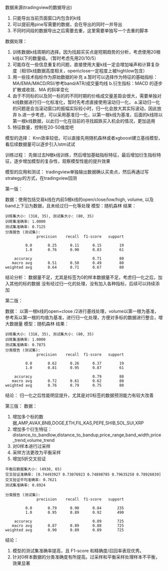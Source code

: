 数据来源(tradingview的数据导出)
1. 只能导出当前页面窗口内包含的k线
2. 可以提前用pine写需要的数据，会在导出的同时一并导出
3. 不同时间段的数据导出之后需要去重，这里需要单独写一个去重的脚本

数据处理：
1. 训练数据k线周期的选择。因为找超买买点是短期趋势的分析，考虑使用20根k线以下的数量级。（暂时考虑先用20/10/5）
2. 可能存在一些信息重复的问题，直接使用大量k线一定会增加噪声和计算复杂度（相邻k线数据高度相关，open\close一定程度上被high\low包含）
3. 用一些技术指标作为原始数据的补充
     a.暂时可以选择作为特征的基础指标：MA/EMA/MACD/RSI/参考band/ATR/成交量均线
     b.衍生指标：MACD 的逐步扩散或收敛、MA 的斜率变化
4. 由于不同标的以及同一标的的不同时期的价格成交量差距会很大，需要单独对k线数据进行归一化标准化，暂时先考虑直接使用滚动归一化，
     a.滚动归一化的问题是会当滚动窗口的振幅实际较小时，归一化会放大其实际波动，因此放弃
     b.进一步考虑，可以采用基准归一化，以第一根k线为基准，后面的k线除以第一根k线数据，以此归一化在目前的寻找超跌买入机会的情况，更加适用
5. 特征数量，控制在20-50维度吧

模型的选择：
Knn效率较低，可以直接先用随机森林或者xgboost建立基线模型，看后续数据量可以逐步引入lstm试试

训练过程：
先做过去N根k线训练，然后增加基础指标特征，最后增加衍生指标特征，逐步增加模型的复杂性，观察模型性能的提升效果

模型的应用和测试：
tradingview单独输出数据确认买卖点，然后再通过写strategy的方式，在tradingview回测


第一版：

数据：使用包括交易k线在内前5根k线的open/close/low/high, volume, 以及band上下沿为数据，且未经过归一化等处理
模型：随机森林
结果：
```
训练集大小: (318, 35), 测试集大小: (80, 35)
训练集准确率: 1.0000
测试集准确率: 0.7125
分类报告 (测试集):
              precision    recall  f1-score   support

         0.0       0.25      0.11      0.15        19
         1.0       0.76      0.90      0.83        61

    accuracy                           0.71        80
   macro avg       0.51      0.50      0.49        80
weighted avg       0.64      0.71      0.67        80
```
结论分析：
数据量不足，尤其是标签为0的样本数据量不足，考虑归一化之后，加入其他的标的数据
没有经过归一化的处理，没有加入各种指标，后续可以持续添加


第二版：

数据：
以第一根k线的open+close /2进行基线处理，volume以第一根为基准，参考系以第一根的均值为基准，进行归一化处理，方便对多标的数据进行整合，增大数据量
模型：随机森林
结果：
```
训练集大小: (318, 35), 测试集大小: (80, 35)
训练集准确率: 1.0000
测试集准确率: 0.7875
分类报告 (测试集):
              precision    recall  f1-score   support

         0.0       0.62      0.26      0.37        19
         1.0       0.81      0.95      0.87        61

    accuracy                           0.79        80
   macro avg       0.72      0.61      0.62        80
weighted avg       0.76      0.79      0.75        80
```
结论：
归一化之后性能明显提升，尤其是对0标签的数据预测能力有较大改善


第三版：
数据：
1. 增加多个标的数据,AMP,AVAX,BNB,DOGE,ETH,FIL,KAS,PEPE,SHIB,SOL,SUI,XRP
2. 增加多个衍生特征：distance_to_bandlow,distance_to_bandup,price_range,band_width,price_trend,volume_trend
3. 对0样本进行过采样
4. 采样方法更改为平衡采样
5. 增加5折交叉验证
```
平衡后数据集大小: (4938, 65)
交叉验证准确率: [0.74493927 0.73076923 0.74898785 0.79635258 0.78926039]
交叉验证平均准确率: 0.7621
测试集准确率: 0.8924

分类报告 (测试集):
              precision    recall  f1-score   support

         0.0       0.79      0.90      0.84       235
         1.0       0.95      0.89      0.92       490

    accuracy                           0.89       725
   macro avg       0.87      0.89      0.88       725
weighted avg       0.90      0.89      0.89       725

```
结论：
1. 模型的测试集准确率提高，且 F1-score 和精确度/召回率表现优秀。
2. 针对0样本数据的分类准确度有所提高。过采样和平衡采样处理样本不平衡，效果显著




